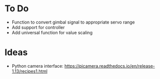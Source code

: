 
# To Do

- Function to convert gimbal signal to appropriate servo range
- Add support for controller
- Add universal function for value scaling

# Ideas

- Python camera interface:
https://picamera.readthedocs.io/en/release-1.13/recipes1.html